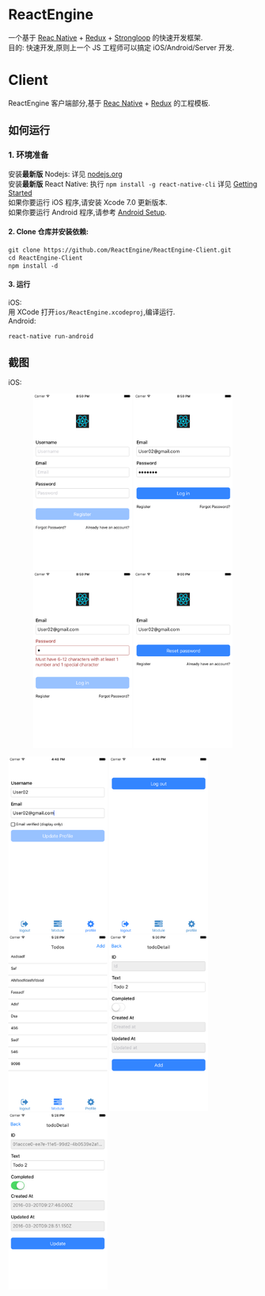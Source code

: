 # ReactEngine
一个基于 [Reac Native](https://facebook.github.io/react-native) + [Redux](https://github.com/reactjs/redux) + [Strongloop](https://strongloop.com) 的快速开发框架.  
目的: 快速开发,原则上一个 JS 工程师可以搞定 iOS/Android/Server 开发.

# Client
ReactEngine 客户端部分,基于 [Reac Native](https://facebook.github.io/react-native) + [Redux](https://github.com/reactjs/redux) 的工程模板.

## 如何运行
### 1. 环境准备
安装**最新版** Nodejs: 详见 [nodejs.org](https://nodejs.org/en/download/)   
安装**最新版** React Native: 执行 ```npm install -g react-native-cli``` 详见 [Getting Started](http://facebook.github.io/react-native/docs/getting-started.html)  
如果你要运行 iOS 程序,请安装 Xcode 7.0 更新版本.  
如果你要运行 Android 程序,请参考 [Android Setup](http://facebook.github.io/react-native/docs/android-setup.html).  

#### 2. Clone 仓库并安装依赖:
```
git clone https://github.com/ReactEngine/ReactEngine-Client.git
cd ReactEngine-Client  
npm install -d
```
#### 3. 运行
iOS:    
用 XCode 打开```ios/ReactEngine.xcodeproj```,编译运行.    
Android:   
```
react-native run-android
```

## 截图
iOS:  
<p align="center">
  <img src="./ScreenShots/Register.png" alt="App Screenshot" width="200">
  <img src="./ScreenShots/Login.png" alt="App Screenshot" width="200">
  <img src="./ScreenShots/LoginError.png" alt="App Screenshot" width="200">
  <img src="./ScreenShots/ForgotPassword.png" alt="App Screenshot" width="200">
</p>
<p>
  <img src="./ScreenShots/Profile.png" alt="App Screenshot" width="200">
  <img src="./ScreenShots/Logout.png" alt="App Screenshot" width="200">
  <img src="./ScreenShots/ModuleList.png" alt="App Screenshot" width="200">
  <img src="./ScreenShots/ModuleAdd.png" alt="App Screenshot" width="200">
  <img src="./ScreenShots/ModuleUpdate.png" alt="App Screenshot" width="200">
</p>
